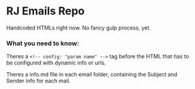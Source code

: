 # RJ Emails Repo
Handcoded HTMLs right now. No fancy gulp process, yet.

### What you need to know:

Theres a `<!-- config: "param name" -->` tag before the HTML that has to be configured with dynamic info or urls.

Theres a info.md file in each email folder, containing the Subject and Sender info for each mail.
